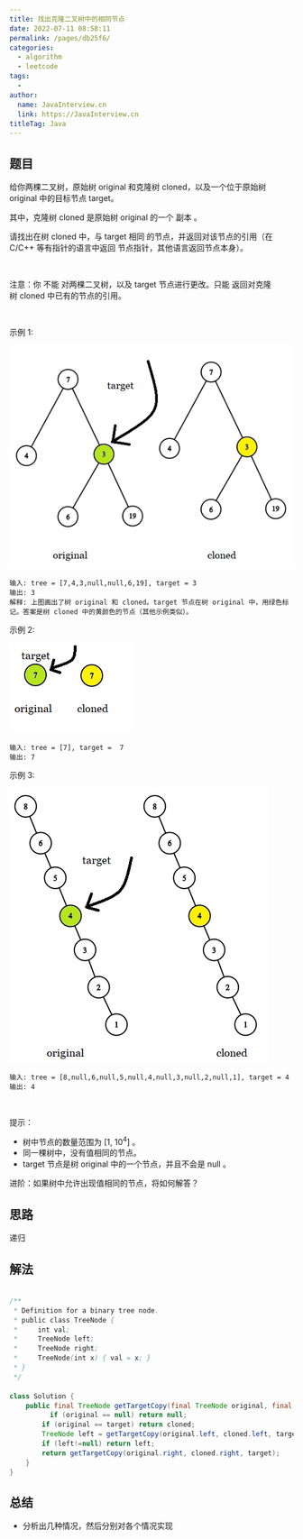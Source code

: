 ```yaml
---
title: 找出克隆二叉树中的相同节点
date: 2022-07-11 08:58:11
permalink: /pages/db25f6/
categories:
  - algorithm
  - leetcode
tags:
  - 
author: 
  name: JavaInterview.cn
  link: https://JavaInterview.cn
titleTag: Java
---
```


## 题目

给你两棵二叉树，原始树 original 和克隆树 cloned，以及一个位于原始树 original 中的目标节点 target。

其中，克隆树 cloned 是原始树 original 的一个 副本 。

请找出在树 cloned 中，与 target 相同 的节点，并返回对该节点的引用（在 C/C++ 等有指针的语言中返回 节点指针，其他语言返回节点本身）。

 

注意：你 不能 对两棵二叉树，以及 target 节点进行更改。只能 返回对克隆树 cloned 中已有的节点的引用。

 

示例 1:

![](../../../media/pictures/leetcode/e1.png)

    输入: tree = [7,4,3,null,null,6,19], target = 3
    输出: 3
    解释: 上图画出了树 original 和 cloned。target 节点在树 original 中，用绿色标记。答案是树 cloned 中的黄颜色的节点（其他示例类似）。
示例 2:

![](../../../media/pictures/leetcode/e2.png)


    输入: tree = [7], target =  7
    输出: 7
示例 3:

![](../../../media/pictures/leetcode/e3.png)


    输入: tree = [8,null,6,null,5,null,4,null,3,null,2,null,1], target = 4
    输出: 4
 

提示：

- 树中节点的数量范围为 [1, 10<sup>4</sup>] 。
- 同一棵树中，没有值相同的节点。
- target 节点是树 original 中的一个节点，并且不会是 null 。

进阶：如果树中允许出现值相同的节点，将如何解答？



## 思路

递归

## 解法
```java

/**
 * Definition for a binary tree node.
 * public class TreeNode {
 *     int val;
 *     TreeNode left;
 *     TreeNode right;
 *     TreeNode(int x) { val = x; }
 * }
 */

class Solution {
    public final TreeNode getTargetCopy(final TreeNode original, final TreeNode cloned, final TreeNode target) {
          if (original == null) return null;
        if (original == target) return cloned;
        TreeNode left = getTargetCopy(original.left, cloned.left, target);
        if (left!=null) return left;
        return getTargetCopy(original.right, cloned.right, target);      
    }
}
```

## 总结

- 分析出几种情况，然后分别对各个情况实现 
